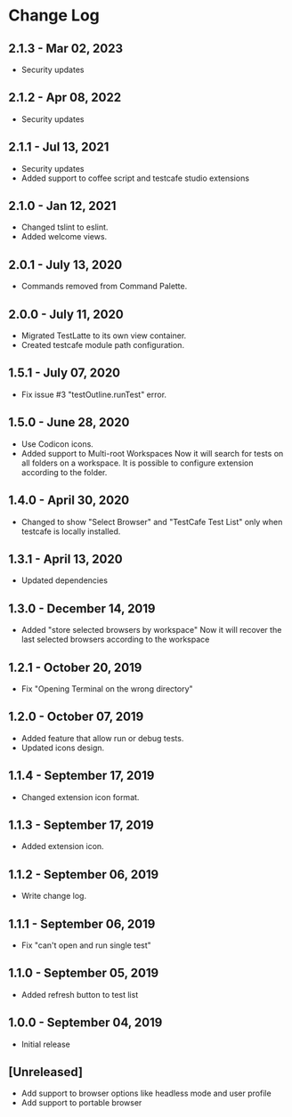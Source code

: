 # Change Log

## 2.1.3 - Mar 02, 2023
- Security updates

## 2.1.2 - Apr 08, 2022
- Security updates

## 2.1.1 - Jul 13, 2021
- Security updates
- Added support to coffee script and testcafe studio extensions

## 2.1.0 - Jan 12, 2021
- Changed tslint to eslint.
- Added welcome views.

## 2.0.1 - July 13, 2020
- Commands removed from Command Palette.
 
## 2.0.0 - July 11, 2020
- Migrated TestLatte to its own view container.
- Created testcafe module path configuration.

## 1.5.1 - July 07, 2020
- Fix issue #3 "testOutline.runTest" error.

## 1.5.0 - June 28, 2020
- Use Codicon icons.
- Added support to Multi-root Workspaces
    Now it will search for tests on all folders on a workspace.
    It is possible to configure extension according to the folder.

## 1.4.0 - April 30, 2020
- Changed to show "Select Browser" and "TestCafe Test List" only when testcafe is locally installed.

## 1.3.1 - April 13, 2020
- Updated dependencies

## 1.3.0 - December 14, 2019
- Added "store selected browsers by workspace"
    Now it will recover the last selected browsers according to the workspace

## 1.2.1 - October 20, 2019
- Fix "Opening Terminal on the wrong directory"

## 1.2.0 - October 07, 2019
- Added feature that allow run or debug tests.
- Updated icons design.

## 1.1.4 - September 17, 2019
- Changed extension icon format.

## 1.1.3 - September 17, 2019
- Added extension icon.

## 1.1.2 - September 06, 2019
- Write change log.

## 1.1.1 - September 06, 2019
- Fix "can't open and run single test" 

## 1.1.0 - September 05, 2019
- Added refresh button to test list

## 1.0.0 - September 04, 2019
- Initial release

## [Unreleased]

- Add support to browser options like headless mode and user profile
- Add support to portable browser